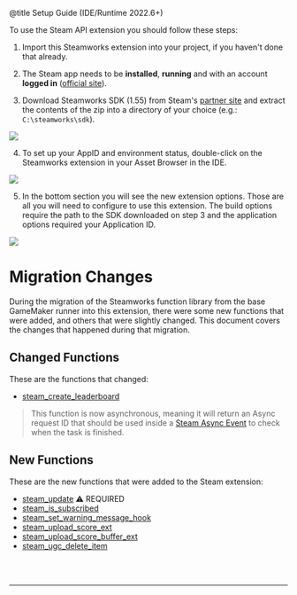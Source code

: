 @title Setup Guide (IDE/Runtime 2022.6+)

To use the Steam API extension you should follow these steps:

1. Import this Steamworks extension into your project, if you haven't done that already.

2. The Steam app needs to be **installed**, **running** and with an account **logged in** ([official site](https://store.steampowered.com/)).

3. Download Steamworks SDK (1.55) from Steam's [partner site](https://partner.steamgames.com/dashboard) and extract the contents of the zip into a directory of your choice (e.g.: `C:\steamworks\sdk`).

![](assets/steamworks_setup_sdk.jpg)

4. To set up your AppID and environment status, double-click on the Steamworks extension in your Asset Browser in the IDE.

![](assets/steamworks_setup_asset_browser.jpg)

5. In the bottom section you will see the new extension options. Those are all you will need to configure to use this extension. The build options require the path to the SDK downloaded on step 3 and the application options required your Application ID.

![](assets/steamworks_setup_ext_options.png)

# Migration Changes

  During the migration of the Steamworks function library from the base GameMaker runner into this extension, there were some new functions that were added, and others that were slightly changed. This document covers the changes that happened during that migration.

## Changed Functions

  These are the functions that changed:

* [steam_create_leaderboard](leaderboards#steam_create_leaderboard)

> This function is now asynchronous, meaning it will return an Async request ID that should be used inside a [Steam Async Event](https://manual-en.yoyogames.com/The_Asset_Editors/Object_Properties/Async_Events/Steam.htm) to check when the task is finished.

## New Functions

  These are the new functions that were added to the Steam extension:

* [steam_update](management#steam_update) :warning: REQUIRED
* [steam_is_subscribed](general#steam_is_subscribed)
* [steam_set_warning_message_hook](general#steam_set_warning_message_hook)
* [steam_upload_score_ext](leaderboards#steam_upload_score_ext)
* [steam_upload_score_buffer_ext](leaderboards#steam_upload_score_buffer_ext)
* [steam_ugc_delete_item](ugc#steam_ugc_delete_item)


<br><br>

---